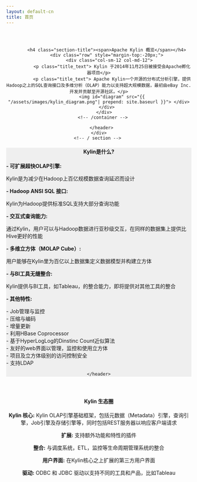 ```yaml
---
layout: default-cn
title: 首页
---
```



<main id="main" >
  <div class="container" >
    <div id="zero" class=" main" >
      <header style=" padding:2em 0 4em 0">
        <div class="container" >

          <h4 class="section-title"><span>Apache Kylin 概览</span></h4>
          <div class="row" style="margin-top:-20px;">
            <div class="col-sm-12 col-md-12">
              <p class="title_text"> Kylin 于2014年11月25日被接受会Apache孵化器项目</p>
              <p class="title_text"> Apache Kylin一个开源的分布式分析引擎，提供Hadoop之上的SQL查询接口及多维分析（OLAP）能力以支持超大规模数据，最初由eBay Inc. 开发并贡献至开源社区。</p>
              <img id="diagram" src="{{ "/assets/images/kylin_diagram.png"| prepend: site.baseurl }}"> </div>
          </div>
        </div>
        <!-- /container --> 
        
      </header>
    </div>
    <!-- / section --> 
  </div>
  <!-- /container -->
  
  <section id="second" class="main">
    <header style="background-color:#efefef;">
      <div class="container"  >
        <h4 class="section-title"><span> Kylin是什么? </span></h4>
        <!-- second-->
        <div class="row">
          <div class="col-sm-12 col-md-12">
            <div align="left">
              <p> <b>- 可扩展超快OLAP引擎: </b><br/>
              <div class="indent">Kylin是为减少在Hadoop上百亿规模数据查询延迟而设计</div>
              </p>
              <p> <b>- Hadoop ANSI SQL 接口: </b><br/>
              <div class="indent">Kylin为Hadoop提供标准SQL支持大部分查询功能</div>
              </p>
              <p> <b>- 交互式查询能力: </b><br/>
              <div class="indent">通过Kylin，用户可以与Hadoop数据进行亚秒级交互，在同样的数据集上提供比Hive更好的性能</div>
              </p>
              <p> <b>- 多维立方体（MOLAP Cube）:</b><br/>
              <div class="indent">用户能够在Kylin里为百亿以上数据集定义数据模型并构建立方体</div>
              </p>
              <p> <b>- 与BI工具无缝整合:</b><br/>
              <div class="indent">Kylin提供与BI工具，如Tableau，的整合能力，即将提供对其他工具的整合</div>
              </p>
              <p> <b>- 其他特性:</b> <br/>
              <div class="indent">- Job管理与监控 <br/>
                - 压缩与编码 <br/>
                - 增量更新 <br/>
                - 利用HBase Coprocessor<br/>
                - 基于HyperLogLog的Dinstinc Count近似算法 <br/>
                - 友好的web界面以管理，监控和使用立方体 <br/>
                - 项目及立方体级别的访问控制安全<br/>
                - 支持LDAP </div>
              </p>
            </div>
          </div>
        </div>
      </div>
      <!-- /container --> 
      
    </header>
  </section>
  
  <!-- second -->
  <section id="first" class="main">
    <header>
      <div class="container" >
        <h4 class="section-title"><span>Kylin 生态圈</span></h4>
        <div class="row">
          <div class="col-sm-7 col-md-7">
            <p> </p>
            <p><b>Kylin 核心:</b> Kylin OLAP引擎基础框架，包括元数据（Metadata）引擎，查询引擎，Job引擎及存储引擎等，同时包括REST服务器以响应客户端请求</p>
            <p><b>扩展:</b> 支持额外功能和特性的插件</p>
            <p><b>整合:</b> 与调度系统，ETL，监控等生命周期管理系统的整合</p>
            <p><b>用户界面:</b> 在Kylin核心之上扩展的第三方用户界面</p>
            <p><b>驱动:</b> ODBC 和 JDBC 驱动以支持不同的工具和产品，比如Tableau</p>
          </div>
          <div class="col-sm-5 col-md-5">    </div>
        </div>
        <!-- /container --> 
      </div>
    </header>
  </section>  
</main>
